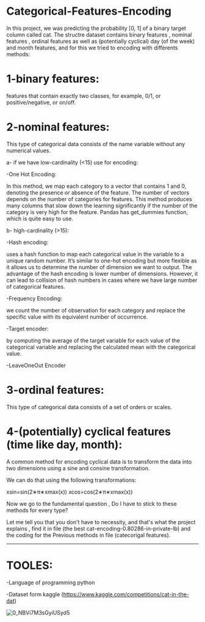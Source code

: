 # Categorical-Features-Encoding

   In this project, we was predicting the probability [0, 1] of a binary target column called cat.
   The structre dataset  contains binary features , nominal features , ordinal features  as well as (potentially cyclical) day (of the week) and month features, and     for this  we tried to encoding with differents methods:

# 1-binary features:

   features that contain exactly two classes, for example, 0/1, or positive/negative, or on/off.

# 2-nominal features:

   This type of categorical data consists of the name variable without any numerical values.
 
   a- if we have low-cardinality (<15) use for encoding:
   
   -One Hot Encoding:
   
   In this method, we map each category to a vector that contains 1 and 0, denoting the presence or absence of the feature. The number of vectors depends on the number of categories for features. This method produces many columns that slow down the learning significantly if the number of the category is very high for the feature. Pandas has get_dummies function, which is quite easy to use.
   
   
   b- high-cardinality (>15):

   -Hash encoding:
 
   uses a hash function to map each categorical value in the variable to a unique random number. It’s similar to one-hot encoding but more flexible as it allows us to   determine the number of dimension we want to output. The advantage of the hash encoding is lower number of dimensions. However, it can lead to collision of hash numbers in cases where we have large number of categorical features.

   -Frequency Encoding:
    
   we count the number of observation for each category and replace the specific value with its equivalent number of occurrence.

   -Target encoder:

   by computing the average of the target variable for each value of the categorical variable and replacing the calculated mean with the categorical value.

   -LeaveOneOut Encoder

# 3-ordinal features:

   This type of categorical data consists of a set of orders or scales.



# 4-(potentially) cyclical features (time like day, month):

   A common method for encoding cyclical data is to transform the data into two dimensions using a sine and consine transformation.

   We can do that using the following transformations:

   xsin=sin(2∗π∗xmax(x)) 
   xcos=cos(2∗π∗xmax(x))

Now we go to the fundamental question , Do I have to stick to these methods for every type?

   Let me tell you that you don't have to necessity, and that's what the project explains , find it in file (the best cat-encoding-0.80286-in-private-lb) and the   coding for the Previous methods in file (catecorigal features).

-----------------------------------------------------------------------------------------------------------------------------------------------------------------------

# TOOLES:
 
   -Language of programming python
 
   -Dataset form  kaggle (https://www.kaggle.com/competitions/cat-in-the-dat)
   
   ![0_NBVi7M3sGyiUSyd5](https://user-images.githubusercontent.com/68021512/187436655-77603c7a-1a38-4abe-af2f-7562a6f08b93.png)

 
 
 
